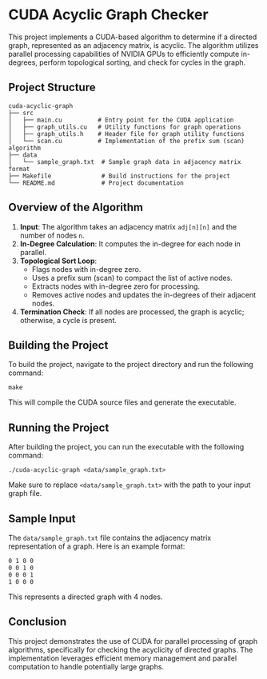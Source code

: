 # CUDA Acyclic Graph Checker

This project implements a CUDA-based algorithm to determine if a directed graph, represented as an adjacency matrix, is acyclic. The algorithm utilizes parallel processing capabilities of NVIDIA GPUs to efficiently compute in-degrees, perform topological sorting, and check for cycles in the graph.

## Project Structure

```
cuda-acyclic-graph
├── src
│   ├── main.cu          # Entry point for the CUDA application
│   ├── graph_utils.cu   # Utility functions for graph operations
│   ├── graph_utils.h    # Header file for graph utility functions
│   └── scan.cu          # Implementation of the prefix sum (scan) algorithm
├── data
│   └── sample_graph.txt  # Sample graph data in adjacency matrix format
├── Makefile              # Build instructions for the project
└── README.md             # Project documentation
```

## Overview of the Algorithm

1. **Input**: The algorithm takes an adjacency matrix `adj[n][n]` and the number of nodes `n`.
2. **In-Degree Calculation**: It computes the in-degree for each node in parallel.
3. **Topological Sort Loop**:
   - Flags nodes with in-degree zero.
   - Uses a prefix sum (scan) to compact the list of active nodes.
   - Extracts nodes with in-degree zero for processing.
   - Removes active nodes and updates the in-degrees of their adjacent nodes.
4. **Termination Check**: If all nodes are processed, the graph is acyclic; otherwise, a cycle is present.

## Building the Project

To build the project, navigate to the project directory and run the following command:

```
make
```

This will compile the CUDA source files and generate the executable.

## Running the Project

After building the project, you can run the executable with the following command:

```
./cuda-acyclic-graph <data/sample_graph.txt>
```

Make sure to replace `<data/sample_graph.txt>` with the path to your input graph file.

## Sample Input

The `data/sample_graph.txt` file contains the adjacency matrix representation of a graph. Here is an example format:

```
0 1 0 0
0 0 1 0
0 0 0 1
1 0 0 0
```

This represents a directed graph with 4 nodes.

## Conclusion

This project demonstrates the use of CUDA for parallel processing of graph algorithms, specifically for checking the acyclicity of directed graphs. The implementation leverages efficient memory management and parallel computation to handle potentially large graphs.
